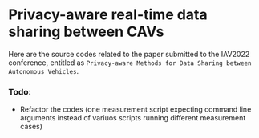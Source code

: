 # Privacy-aware real-time data sharing between CAVs

Here are the source codes related to the paper submitted to the IAV2022 conference, entitled as `Privacy-aware Methods for Data Sharing between Autonomous Vehicles`.


### Todo:
- Refactor the codes (one measurement script expecting command line arguments instead of variuos scripts running different measurement cases)
